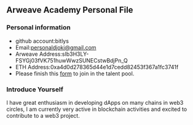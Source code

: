 ## Arweave Academy Personal File

### Personal information

- github account:bitlys
- Email:personaldjoki@gmail.com
- Arweave Address:sIb3H3LY-FSYGj03fVK751huwWwzSUNECstwBdjPn_Q
- ETH Address:0xa4d0d278365d44e1d7cedd82453f367a1fc3741f
- Please finish this [form](https://docs.google.com/forms/d/e/1FAIpQLSfWA5fIIcBgmRppm3jNz5vmf9Mai_QMVil-2pO4r7YKn_Zhtw/viewform?usp=sf_link) to join in the talent pool.

### Introduce Yourself
I have great enthusiasm in developing dApps on many chains in web3 circles, I am currently very active in blockchain activities and excited to contribute to a web3 project.
